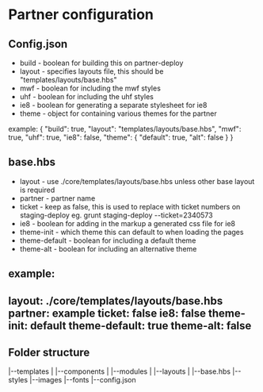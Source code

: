 # Partner configuration

## Config.json
* build - boolean for building this on partner-deploy
* layout - specifies layouts file, this should be "templates/layouts/base.hbs"
* mwf - boolean for including the mwf styles
* uhf - boolean for including the uhf styles
* ie8 - boolean for generating a separate stylesheet for ie8
* theme - object for containing various themes for the partner

example:
{
    "build": true,
    "layout": "templates/layouts/base.hbs",
    "mwf": true,
    "uhf": true,
    "ie8": false,
    "theme": {
        "default": true,
        "alt": false
    }
}

## base.hbs
* layout - use ./core/templates/layouts/base.hbs unless other base layout is required
* partner - partner name
* ticket - keep as false, this is used to replace with ticket numbers on staging-deploy eg. grunt staging-deploy --ticket=2340573
* ie8 - boolean for adding in the markup a generated css file for ie8
* theme-init - which theme this can default to when loading the pages
* theme-default - boolean for including a default theme
* theme-alt - boolean for including an alternative theme

example:
---
layout: ./core/templates/layouts/base.hbs
partner: example
ticket: false
ie8: false
theme-init: default
theme-default: true
theme-alt: false
---

## Folder structure

|--templates
|  |--components
|  |--modules
|  |--layouts
|     |--base.hbs
|--styles
|--images
|--fonts
|--config.json